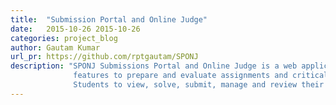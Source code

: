 ```yaml
---
title:  "Submission Portal and Online Judge"
date:   2015-10-26 2015-10-26
categories: project_blog
author: Gautam Kumar
url_pr: https://github.com/rptgautam/SPONJ
description: "SPONJ Submissions Portal and Online Judge is a web application which provides a way of taking Lab/Tutorial Assignment Submissions and Evaluation System online. This web application provides both Professors and TAs easily usable
              features to prepare and evaluate assignments and critically analyse their results and also opens up a common platform for
              Students to view, solve, submit, manage and review their assignments"
---
```


